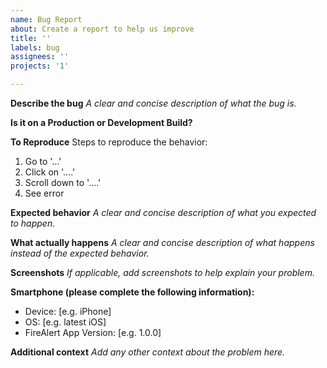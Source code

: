 ```yaml
---
name: Bug Report
about: Create a report to help us improve
title: ''
labels: bug
assignees: ''
projects: '1'

---
```


**Describe the bug**
*A clear and concise description of what the bug is.*

**Is it on a Production or Development Build?**

**To Reproduce**
Steps to reproduce the behavior:
1. Go to '...'
2. Click on '....'
3. Scroll down to '....'
4. See error

**Expected behavior**
*A clear and concise description of what you expected to happen.*

**What actually happens**
*A clear and concise description of what happens instead of the expected behavior.*

**Screenshots**
*If applicable, add screenshots to help explain your problem.*

**Smartphone (please complete the following information):**
- Device: [e.g. iPhone]
- OS: [e.g. latest iOS]
- FireAlert App Version: [e.g. 1.0.0]

**Additional context**
*Add any other context about the problem here.*
